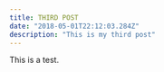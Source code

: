 ```yaml
---
title: THIRD POST
date: "2018-05-01T22:12:03.284Z"
description: "This is my third post"
---
```


This is a test.
